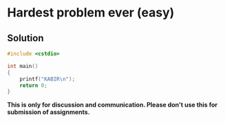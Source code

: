 # Hardest problem ever (easy)

## Solution

```c++
#include <cstdio>

int main()
{
    printf("KABIR\n");
    return 0;
}

```


**This is only for discussion and communication. Please don't use this for submission of assignments.**